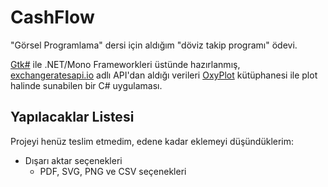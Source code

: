 # CashFlow
"Görsel Programlama" dersi için aldığım "döviz takip programı" ödevi.

[Gtk#](https://www.mono-project.com/docs/gui/gtksharp/) ile .NET/Mono Frameworkleri üstünde hazırlanmış, [exchangeratesapi.io](https://exchangeratesapi.io) adlı API'dan aldığı verileri [OxyPlot](http://www.oxyplot.org/) kütüphanesi ile plot halinde sunabilen bir C# uygulaması.

## Yapılacaklar Listesi
Projeyi henüz teslim etmedim, edene kadar eklemeyi düşündüklerim:

- Dışarı aktar seçenekleri
  - PDF, SVG, PNG ve CSV seçenekleri
